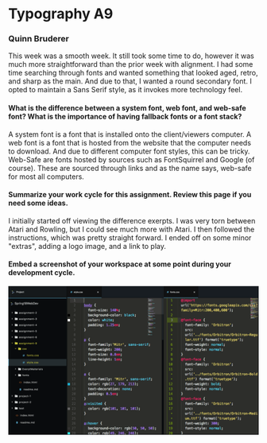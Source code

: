 # Typography A9
### Quinn Bruderer

This week was a smooth week. It still took some time to do, however it was much more straightforward than the prior week with alignment.
I had some time searching through fonts and wanted something that looked aged, retro, and sharp as the main. And due to that, I wanted a round secondary font. I opted to maintain a Sans Serif style, as it invokes more technology feel.

#### What is the difference between a system font, web font, and web-safe font? What is the importance of having fallback fonts or a font stack?

A system font is a font that is installed onto the client/viewers computer.
A web font is a font that is hosted from the website that the computer needs to download. And due to different computer font styles, this can be tricky.
Web-Safe are fonts hosted by sources such as FontSquirrel and Google (of course). These are sourced through links and as the name says, web-safe for most all computers.

#### Summarize your work cycle for this assignment. Review this page if you need some ideas.

I initially started off viewing the difference exerpts. I was very torn between Atari and Rowling, but I could see much more with Atari. I then followed the instructions, which was pretty straight forward. I ended off on some minor "extras", adding a logo image, and a link to play.

#### Embed a screenshot of your workspace at some point during your development cycle.

![Screenshot-A9](./screenshot-A9.png)
